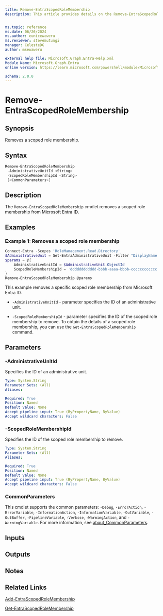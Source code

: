 ```yaml
---
title: Remove-EntraScopedRoleMembership
description: This article provides details on the Remove-EntraScopedRoleMembership command.


ms.topic: reference
ms.date: 06/26/2024
ms.author: eunicewaweru
ms.reviewer: stevemutungi
manager: CelesteDG
author: msewaweru

external help file: Microsoft.Graph.Entra-Help.xml
Module Name: Microsoft.Graph.Entra
online version: https://learn.microsoft.com/powershell/module/Microsoft.Graph.Entra/Remove-EntraScopedRoleMembership

schema: 2.0.0
---
```


# Remove-EntraScopedRoleMembership

## Synopsis

Removes a scoped role membership.

## Syntax

```powershell
Remove-EntraScopedRoleMembership 
 -AdministrativeUnitId <String> 
 -ScopedRoleMembershipId <String>
 [<CommonParameters>]
```

## Description

The `Remove-EntraScopedRoleMembership` cmdlet removes a scoped role membership from Microsoft Entra ID.

## Examples

### Example 1: Removes a scoped role membership

```powershell
Connect-Entra -Scopes 'RoleManagement.Read.Directory'
$AdministrativeUnit = Get-EntraAdministrativeUnit -Filter "DisplayName eq '<administrativeunit-display-name>'"
$params = @{
    AdministrativeUnitId = $AdministrativeUnit.ObjectId
    ScopedRoleMembershipId = 'dddddddddddd-bbbb-aaaa-bbbb-cccccccccccc'
}
Remove-EntraScopedRoleMembership @params
```

This example removes a specific scoped role membership from Microsoft Entra ID.

- `-AdministrativeUnitId` - parameter specifies the ID of an administrative unit.

- `-ScopedRoleMembershipId` - parameter specifies the ID of the scoped role membership to remove. To obtain the details of a scoped role membership, you can use the `Get-EntraScopedRoleMembership` command.

## Parameters

### -AdministrativeUnitId

Specifies the ID of an administrative unit.

```yaml
Type: System.String
Parameter Sets: (All)
Aliases:

Required: True
Position: Named
Default value: None
Accept pipeline input: True (ByPropertyName, ByValue)
Accept wildcard characters: False
```

### -ScopedRoleMembershipId

Specifies the ID of the scoped role membership to remove.

```yaml
Type: System.String
Parameter Sets: (All)
Aliases:

Required: True
Position: Named
Default value: None
Accept pipeline input: True (ByPropertyName, ByValue)
Accept wildcard characters: False
```

### CommonParameters

This cmdlet supports the common parameters: `-Debug`, `-ErrorAction`, `-ErrorVariable`, `-InformationAction`, `-InformationVariable`, `-OutVariable`, `-OutBuffer`, `-PipelineVariable`, `-Verbose`, `-WarningAction`, and `-WarningVariable`. For more information, see [about_CommonParameters](https://go.microsoft.com/fwlink/?LinkID=113216).

## Inputs

## Outputs

## Notes

## Related Links

[Add-EntraScopedRoleMembership](Add-EntraScopedRoleMembership.md)

[Get-EntraScopedRoleMembership](Get-EntraScopedRoleMembership.md)
